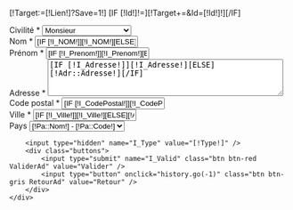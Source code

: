[!Target:=[!Lien!]?Save=1!]
[IF [!Id!]!=][!Target+=&Id=[!Id!]!][/IF]

<form method="post" action="/[!Target!]&Type=[!Type!]" class="ModifAd">
<!--	<div class="LigneForm">
		<label>Nom Societe </label>
		<input type="text"  name="I_Societe" value="[IF [!Reset!]=][!I_Societe!][/IF]" tabindex="50"  [IF [!I_Societe_Error!]]class="Error"[/IF]/>
	</div>
	<div class="LigneForm">
		<label>N° Siret </label>
		<input type="text"  name="I_Siret" value="[IF [!Reset!]=][!I_Siret!][/IF]" style="text-transform:uppercase;"  tabindex="60" [IF [!I_Siret_Error!]]class="Error"[/IF] />
	</div>-->
	<div class="LigneForm">
		<label>Civilité <span class="obligatoire">*</span></label>
		<select name="I_Civilite">
			<option value="">- Veuillez sélectionner -</option>
			<option value="Mademoiselle" [IF [!I_Civilite!]=Mademoiselle||[!Adr::Civilite!]=Mademoiselle] selected="selected" [/IF]>Mademoiselle</option>
			<option value="Madame" [IF [!I_Civilite!]=Madame||[!Adr::Civilite!]=Madame] selected="selected" [/IF]>Madame</option>
			<option value="Monsieur" [IF [!I_Civilite!]=Monsieur||[!Adr::Civilite!]=Monsieur] selected="selected" [/IF]>Monsieur</option>
		</select>
	</div>
	<div class="LigneForm">
		<label>Nom <span class="obligatoire">*</span></label>
		<input type="text" name="I_Nom" value="[IF [!I_Nom!]][!I_Nom!][ELSE][!Adr::Nom!][/IF]" style="text-transform:uppercase" />
	</div>
	<div class="LigneForm">
		<label>Prénom <span class="obligatoire">*</span></label>
		<input type="text" name="I_Prenom" value="[IF [!I_Prenom!]][!I_Prenom!][ELSE][!Adr::Prenom!][/IF]" />
	</div>
	<div class="LigneForm">
		<label>Adresse <span class="obligatoire">*</span></label>
		<textarea name="I_Adresse" cols="50" rows="4">[IF [!I_Adresse!]][!I_Adresse!][ELSE][!Adr::Adresse!][/IF]</textarea>
	</div>
	<div class="LigneForm">
		<label>Code postal <span class="obligatoire">*</span></label>
		<input type="text" name="I_CodePostal" value="[IF [!I_CodePostal!]][!I_CodePostal!][ELSE][!Adr::CodePostal!][/IF]" />
	</div>
	<div class="LigneForm">
		<label>Ville <span class="obligatoire">*</span></label>
		<input type="text" name="I_Ville" value="[IF [!I_Ville!]][!I_Ville!][ELSE][!Adr::Ville!][/IF]" />
	</div>
	<div class="LigneForm">
		<label>Pays </label>
		<select name="I_Pays" tabindex="16">
			[STORPROC Geographie/Pays|Pa|||Nom|ASC]
				<option value="[!Pa::Nom!]"  [IF [!I_Pays!]=&&[!Pa::Nom!]=France] selected="selected" [ELSE][IF [!I_Pays!]=[!Pa::Nom!]] selected="selected"[/IF][/IF]>[!Pa::Nom!] - [!Pa::Code!]</option>
			[/STORPROC]
		</select>
	</div>
	<div class="">

		<input type="hidden" name="I_Type" value="[!Type!]" />
		<div class="buttons">
			<input type="submit" name="I_Valid" class="btn btn-red ValiderAd" value="Valider" />
			<input type="button" onclick="history.go(-1)" class="btn btn-gris RetourAd" value="Retour" />
		</div>
	</div>
	
</form>